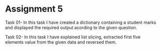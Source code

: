 # Assignment 5

Task 01- In this task I have created a dictionary containing a student marks and displayed the required output acording to the given question.

Task 02- In this task I have explained list slicing, extracted first five elements value from the given data and reversed them.
